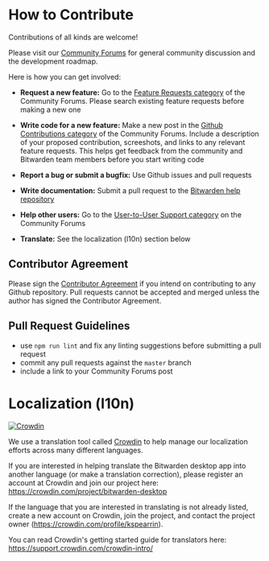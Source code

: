 # How to Contribute

Contributions of all kinds are welcome!

Please visit our [Community Forums](https://community.bitwarden.com/) for general community discussion and the development roadmap.

Here is how you can get involved:

* **Request a new feature:** Go to the [Feature Requests category](https://community.bitwarden.com/c/feature-requests/) of the Community Forums. Please search existing feature requests before making a new one
  
* **Write code for a new feature:** Make a new post in the [Github Contributions category](https://community.bitwarden.com/c/github-contributions/) of the Community Forums. Include a description of your proposed contribution, screeshots, and links to any relevant feature requests. This helps get feedback from the community and Bitwarden team members before you start writing code
  
* **Report a bug or submit a bugfix:** Use Github issues and pull requests
  
* **Write documentation:** Submit a pull request to the [Bitwarden help repository](https://github.com/bitwarden/help)
  
* **Help other users:** Go to the [User-to-User Support category](https://community.bitwarden.com/c/support/) on the Community Forums
  
* **Translate:** See the localization (l10n) section below

## Contributor Agreement

Please sign the [Contributor Agreement](https://cla-assistant.io/bitwarden/desktop) if you intend on contributing to any Github repository. Pull requests cannot be accepted and merged unless the author has signed the Contributor Agreement.

## Pull Request Guidelines

* use `npm run lint` and fix any linting suggestions before submitting a pull request
* commit any pull requests against the `master` branch
* include a link to your Community Forums post

# Localization (l10n)

[![Crowdin](https://d322cqt584bo4o.cloudfront.net/bitwarden-desktop/localized.svg)](https://crowdin.com/project/bitwarden-desktop)

We use a translation tool called [Crowdin](https://crowdin.com) to help manage our localization efforts across many different languages.

If you are interested in helping translate the Bitwarden desktop app into another language (or make a translation correction), please register an account at Crowdin and join our project here: https://crowdin.com/project/bitwarden-desktop

If the language that you are interested in translating is not already listed, create a new account on Crowdin, join the project, and contact the project owner (https://crowdin.com/profile/kspearrin).

You can read Crowdin's getting started guide for translators here: https://support.crowdin.com/crowdin-intro/

